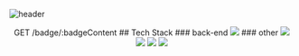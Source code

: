 ![header](https://capsule-render.vercel.app/api?type=venom&color=gradient&height=300&section=header&text=welcome-nl-nahyun's%20Github&fontSize=90&fontColor=333333)
<div align="center"> 
GET /badge/:badgeContent
## Tech Stack
### back-end
<img src="https://img.shields.io/badge/JAVA-007396?style=for-the-badge&logo=java&logoColor=white">
### other
<img src="https://img.shields.io/badge/MySQL-4479A1?style=for-the-badge&logo=MySQL&logoColor=white">
<img src="https://img.shields.io/badge/Oracle-F80000?style=for-the-badge&logo=Oracle&logoColor=white">
<img src="https://img.shields.io/badge/Eclipse-2C2255?style=for-the-badge&logo=Eclipse%20IDE&logoColor=white">
<img src="https://img.shields.io/badge/github-181717?style=for-the-badge&logo=github&logoColor=white">
